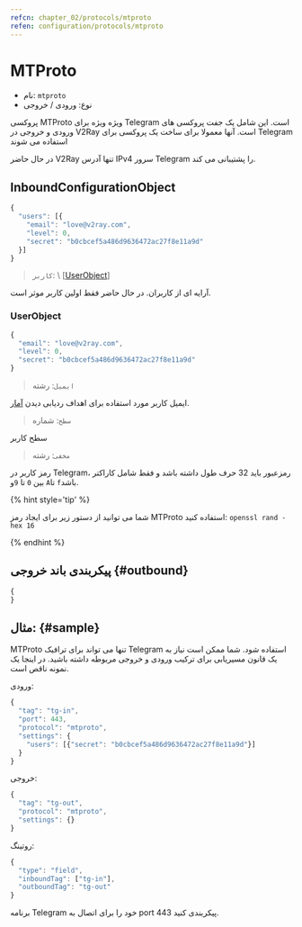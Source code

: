 ```yaml
---
refcn: chapter_02/protocols/mtproto
refen: configuration/protocols/mtproto
---
```


# MTProto

* نام: `mtproto`
* نوع: ورودی / خروجی

پروکسی MTProto ویژه ویژه برای Telegram است. این شامل یک جفت پروکسی های ورودی و خروجی در V2Ray است. آنها معمولا برای ساخت یک پروکسی برای Telegram استفاده می شوند

در حال حاضر V2Ray تنها آدرس IPv4 سرور Telegram را پشتیبانی می کند.

## InboundConfigurationObject

```javascript
{
  "users": [{
    "email": "love@v2ray.com",
    "level": 0,
    "secret": "b0cbcef5a486d9636472ac27f8e11a9d"
  }]
}
```

> `کاربر`: \ [[UserObject](#userobject)\]

آرایه ای از کاربران. در حال حاضر فقط اولین کاربر موثر است.

### UserObject

```javascript
{
  "email": "love@v2ray.com",
  "level": 0,
  "secret": "b0cbcef5a486d9636472ac27f8e11a9d"
}
```

> `ایمیل`: رشته

ایمیل کاربر مورد استفاده برای اهداف ردیابی دیدن [آمار](../stats.md).

> `سطح`: شماره

سطح کاربر

> `مخفی`: رشته

رمز کاربر در Telegram، رمزعبور باید 32 حرف طول داشته باشد و فقط شامل کاراکتر بین `0` تا `9`و `A`تا `f`باشد.

{% hint style='tip' %}

شما می توانید از دستور زیر برای ایجاد رمز MTProto استفاده کنید: `openssl rand -hex 16`

{% endhint %}

## پیکربندی باند خروجی {#outbound}

```javascript
{
}
```

## مثال: {#sample}

MTProto تنها می تواند برای ترافیک Telegram استفاده شود. شما ممکن است نیاز به یک قانون مسیریابی برای ترکیب ورودی و خروجی مربوطه داشته باشید. در اینجا یک نمونه ناقص است.

ورودی:

```javascript
{
  "tag": "tg-in",
  "port": 443,
  "protocol": "mtproto",
  "settings": {
    "users": [{"secret": "b0cbcef5a486d9636472ac27f8e11a9d"}]
  }
}
```

خروجی:

```javascript
{
  "tag": "tg-out",
  "protocol": "mtproto",
  "settings": {}
}
```

روتینگ:

```javascript
{
  "type": "field",
  "inboundTag": ["tg-in"],
  "outboundTag": "tg-out"
}
```

برنامه Telegram خود را برای اتصال به port 443 پیکربندی کنید.